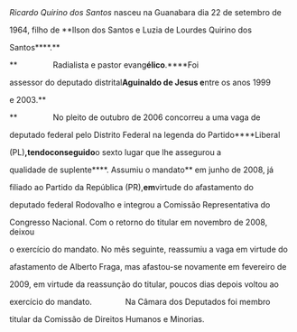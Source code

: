 

               



*Ricardo Quirino dos Santos* nasceu na Guanabara dia 22 de setembro de

1964, filho de **Ilson dos Santos e Luzia de Lourdes Quirino dos

Santos****.**



**                Radialista e pastor evang****élico****.****Foi

assessor do deputado distrital**Aguinaldo de Jesus e**ntre os anos 1999

e 2003.**



**                No pleito de outubro de 2006 concorreu a uma vaga de

deputado federal pelo Distrito Federal na legenda do Partido****Liberal

(PL)****,****tendo****conseguido****o sexto lugar que lhe assegurou a

qualidade de suplente****. Assumiu o mandato** em junho de 2008, já

filiado ao Partido da República (PR),**em**virtude do afastamento do

deputado federal Rodovalho e integrou a Comissão Representativa do

Congresso Nacional. Com o retorno do titular em novembro de 2008, deixou

o exercício do mandato. No mês seguinte, reassumiu a vaga em virtude do

afastamento de Alberto Fraga, mas afastou-se novamente em fevereiro de

2009, em virtude da reassunção do titular, poucos dias depois voltou ao

exercício do mandato.               Na Câmara dos Deputados foi membro

titular da Comissão de Direitos Humanos e Minorias.



 



